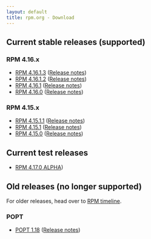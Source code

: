```yaml
---
layout: default
title: rpm.org - Download
---
```


## Current stable releases (supported)

### RPM 4.16.x
* [RPM 4.16.1.3](https://ftp.osuosl.org/pub/rpm/releases/rpm-4.16.x/rpm-4.16.1.3.tar.bz2) ([Release notes](wiki/Releases/4.16.1.3.html))
* [RPM 4.16.1.2](https://ftp.osuosl.org/pub/rpm/releases/rpm-4.16.x/rpm-4.16.1.2.tar.bz2) ([Release notes](wiki/Releases/4.16.1.2.html))
* [RPM 4.16.1](https://ftp.osuosl.org/pub/rpm/releases/rpm-4.16.x/rpm-4.16.1.tar.bz2) ([Release notes](wiki/Releases/4.16.1.html))
* [RPM 4.16.0](https://ftp.osuosl.org/pub/rpm/releases/rpm-4.16.x/rpm-4.16.0.tar.bz2) ([Release notes](wiki/Releases/4.16.0.html))

### RPM 4.15.x
* [RPM 4.15.1.1](https://ftp.osuosl.org/pub/rpm/releases/rpm-4.15.x/rpm-4.15.1.1.tar.bz2) ([Release notes](wiki/Releases/4.15.1.1.html))
* [RPM 4.15.1](https://ftp.osuosl.org/pub/rpm/releases/rpm-4.15.x/rpm-4.15.1.tar.bz2) ([Release notes](wiki/Releases/4.15.1.html))
* [RPM 4.15.0](https://ftp.osuosl.org/pub/rpm/releases/rpm-4.15.x/rpm-4.15.0.tar.bz2) ([Release notes](wiki/Releases/4.15.0.html))

## Current test releases

* [RPM 4.17.0 ALPHA](wiki/Releases/4.17.0.html))

## Old releases (no longer supported)

For older releases, head over to [RPM timeline](timeline.html).

### POPT

* [POPT 1.18](https://ftp.osuosl.org/pub/rpm/popt/releases/popt-1.x/popt-1.18.tar.gz) ([Release notes](https://github.com/rpm-software-management/popt/releases/tag/popt-1.18-release))
